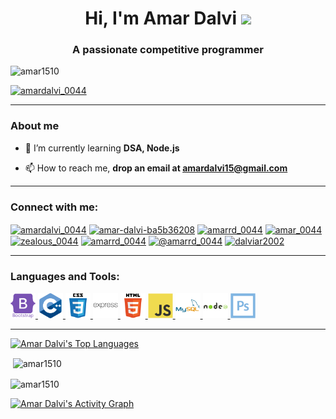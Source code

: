 <h1 align="center">Hi, I'm Amar Dalvi <img src="https://raw.githubusercontent.com/MartinHeinz/MartinHeinz/master/wave.gif" width="30px"></h1>
<h3 align="center">A passionate competitive programmer</h3>

<p align="left"> <img src="https://komarev.com/ghpvc/?username=amar1510&label=Profile%20views&color=0e75b6&style=flat-square" alt="amar1510" /> </p>

<p align="left"> <a href="https://twitter.com/amardalvi_0044" target="blank"><img src="https://img.shields.io/twitter/follow/amardalvi_0044?logo=twitter&style=for-the-badge" alt="amardalvi_0044" /></a> </p><hr>
<h3>About me</h3>

- 🌱 I’m currently learning **DSA, Node.js**

- 📫 How to reach me, **drop an email at amardalvi15@gmail.com**
<hr>
<h3 align="left">Connect with me:</h3>
<p align="left">
<a href="https://twitter.com/amardalvi_0044" target="blank"><img align="center" src="https://raw.githubusercontent.com/rahuldkjain/github-profile-readme-generator/master/src/images/icons/Social/twitter.svg" alt="amardalvi_0044" height="30" width="40"/></a> 
<a href="https://linkedin.com/in/amar-dalvi-ba5b36208" target="blank"><img align="center" src="https://raw.githubusercontent.com/rahuldkjain/github-profile-readme-generator/master/src/images/icons/Social/linked-in-alt.svg" alt="amar-dalvi-ba5b36208" height="30" width="40" padding = "5px" /></a>
<a href="https://www.codechef.com/users/amarrd_0044" target="blank"><img align="center" src="https://cdn.jsdelivr.net/npm/simple-icons@3.1.0/icons/codechef.svg" alt="amarrd_0044" height="30" width="40" /></a>
<a href="https://www.hackerrank.com/amar_0044" target="blank"><img align="center" src="https://raw.githubusercontent.com/rahuldkjain/github-profile-readme-generator/master/src/images/icons/Social/hackerrank.svg" alt="amar_0044" height="30" width="40" /></a>
<a href="https://codeforces.com/profile/zealous_0044" target="blank"><img align="center" src="https://raw.githubusercontent.com/rahuldkjain/github-profile-readme-generator/master/src/images/icons/Social/codeforces.svg" alt="zealous_0044" height="30" width="40" /></a>
<a href="https://www.leetcode.com/amarrd_0044" target="blank"><img align="center" src="https://raw.githubusercontent.com/rahuldkjain/github-profile-readme-generator/master/src/images/icons/Social/leet-code.svg" alt="amarrd_0044" height="30" width="40" /></a>
<a href="https://www.hackerearth.com/@amarrd_0044" target="blank"><img align="center" src="https://raw.githubusercontent.com/rahuldkjain/github-profile-readme-generator/master/src/images/icons/Social/hackerearth.svg" alt="@amarrd_0044" height="30" width="40" /></a>
<a href="https://auth.geeksforgeeks.org/user/dalviar2002" target="blank"><img align="center" src="https://raw.githubusercontent.com/rahuldkjain/github-profile-readme-generator/master/src/images/icons/Social/geeks-for-geeks.svg" alt="dalviar2002" height="30" width="40" /></a>
</p>
<hr>

<h3 align="left">Languages and Tools:</h3>
<p align="left"> <a href="https://getbootstrap.com" target="_blank" rel="noreferrer"> <img src="https://raw.githubusercontent.com/devicons/devicon/master/icons/bootstrap/bootstrap-plain-wordmark.svg" alt="bootstrap" width="40" height="40"/> </a> <a href="https://www.w3schools.com/cpp/" target="_blank" rel="noreferrer"> <img src="https://raw.githubusercontent.com/devicons/devicon/master/icons/cplusplus/cplusplus-original.svg" alt="cplusplus" width="40" height="40"/> </a> <a href="https://www.w3schools.com/css/" target="_blank" rel="noreferrer"> <img src="https://raw.githubusercontent.com/devicons/devicon/master/icons/css3/css3-original-wordmark.svg" alt="css3" width="40" height="40"/> </a> <a href="https://expressjs.com" target="_blank" rel="noreferrer"> <img src="https://raw.githubusercontent.com/devicons/devicon/master/icons/express/express-original-wordmark.svg" alt="express" width="40" height="40"/> </a> <a href="https://www.w3.org/html/" target="_blank" rel="noreferrer"> <img src="https://raw.githubusercontent.com/devicons/devicon/master/icons/html5/html5-original-wordmark.svg" alt="html5" width="40" height="40"/> </a> <a href="https://developer.mozilla.org/en-US/docs/Web/JavaScript" target="_blank" rel="noreferrer"> <img src="https://raw.githubusercontent.com/devicons/devicon/master/icons/javascript/javascript-original.svg" alt="javascript" width="40" height="40"/> </a> <a href="https://www.mysql.com/" target="_blank" rel="noreferrer"> <img src="https://raw.githubusercontent.com/devicons/devicon/master/icons/mysql/mysql-original-wordmark.svg" alt="mysql" width="40" height="40"/> </a> <a href="https://nodejs.org" target="_blank" rel="noreferrer"> <img src="https://raw.githubusercontent.com/devicons/devicon/master/icons/nodejs/nodejs-original-wordmark.svg" alt="nodejs" width="40" height="40"/> </a> <a href="https://www.photoshop.com/en" target="_blank" rel="noreferrer"> <img src="https://raw.githubusercontent.com/devicons/devicon/master/icons/photoshop/photoshop-line.svg" alt="photoshop" width="40" height="40"/> </a> </p>
<hr>

  <a href="https://github.com/Amar1510/github-readme-stats"><img alt="Amar Dalvi's Top Languages" src="https://github-readme-stats.vercel.app/api/top-langs/?username=amar1510&langs_count=8&count_private=true&layout=compact&theme=react&hide_border=true&bg_color=0D1117" /></a>

<p>&nbsp;<img align="center" src="https://github-readme-stats.vercel.app/api?username=amar1510&show_icons=true&theme=dark&locale=en" alt="amar1510" /></p>

<p><img align="center" src="https://github-readme-streak-stats.herokuapp.com/?user=amar1510&theme=dark" alt="amar1510" /></p>
<a href="https://github.com/amar1510/github-readme-activity-graph"><img alt="Amar Dalvi's Activity Graph" src="https://activity-graph.herokuapp.com/graph?username=Amar1510&bg_color=0D1117&color=5BCDEC&line=5BCDEC&point=FFFFFF&hide_border=true" /></a>
